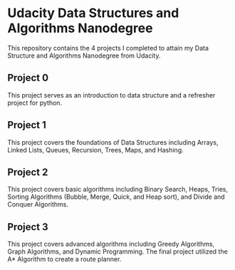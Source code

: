 # Udacity Data Structures and Algorithms Nanodegree

This repository contains the 4 projects I completed to attain my Data Structure and Algorithms Nanodegree from Udacity.

## Project 0
This project serves as an introduction to data structure and a refresher project for python.

## Project 1
This project covers the foundations of Data Structures including Arrays, Linked Lists, Queues, Recursion, Trees, Maps, and Hashing.

## Project 2
This project covers basic algorithms including Binary Search, Heaps, Tries, Sorting Algorithms (Bubble, Merge, Quick, and Heap sort), and Divide and Conquer Algorithms.

## Project 3
This project covers advanced algorithms including Greedy Algorithms, Graph Algorithms, and Dynamic Programming. The final project utilized the A* Algorithm to create a route planner.

